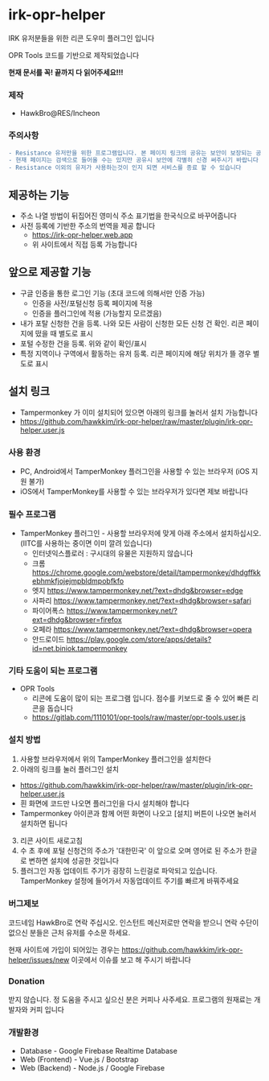 # irk-opr-helper
IRK 유저분들을 위한 리콘 도우미 플러그인 입니다

OPR Tools 코드를 기반으로 제작되었습니다

__현재 문서를 꼭! 끝까지 다 읽어주세요!!!__

### 제작
- HawkBro@RES/Incheon

### 주의사항
```diff
- Resistance 유저만을 위한 프로그램입니다. 본 페이지 링크의 공유는 보안이 보장되는 공간에서만 해주십시오
- 현재 페이지는 검색으로 들어올 수는 있지만 공유시 보안에 각별히 신경 써주시기 바랍니다
- Resistance 이외의 유저가 사용하는것이 인지 되면 서비스를 종료 할 수 있습니다
```
## 제공하는 기능
- 주소 나열 방법이 뒤집어진 영미식 주소 표기법을 한국식으로 바꾸어줍니다
- 사전 등록에 기반한 주소의 번역을 제공 합니다
  - https://irk-opr-helper.web.app
  - 위 사이트에서 직접 등록 가능합니다

## 앞으로 제공할 기능
- 구글 인증을 통한 로그인 기능 (초대 코드에 의해서만 인증 가능)
  - 인증을 사전/포털신청 등록 페이지에 적용
  - 인증을 플러그인에 적용 (가능할지 모르겠음)
- 내가 포탈 신청한 건을 등록. 나와 모든 사람이 신청한 모든 신청 건 확인. 리콘 페이지에 떴을 때 별도로 표시
- 포털 수정한 건을 등록. 위와 같이 확인/표시
- 특정 지역이나 구역에서 활동하는 유저 등록. 리콘 페이지에 해당 위치가 뜰 경우 별도로 표시

## 설치 링크
- Tampermonkey 가 이미 설치되어 있으면 아래의 링크를 눌러서 설치 가능합니다
- https://github.com/hawkkim/irk-opr-helper/raw/master/plugin/irk-opr-helper.user.js

### 사용 환경
- PC, Android에서 TamperMonkey 플러그인을 사용할 수 있는 브라우저 (iOS 지원 불가)
- iOS에서 TamperMonkey를 사용할 수 있는 브라우저가 있다면 제보 바랍니다

### 필수 프로그램
- TamperMonkey 플러그인 - 사용할 브라우저에 맞게 아래 주소에서 설치하십시오. (IITC를 사용하는 중이면 이미 깔려 있습니다)
  - 인터넷익스플로러 : 구시대의 유물은 지원하지 않습니다
  - 크롬 https://chrome.google.com/webstore/detail/tampermonkey/dhdgffkkebhmkfjojejmpbldmpobfkfo
  - 엣지 https://www.tampermonkey.net/?ext=dhdg&browser=edge
  - 사파리 https://www.tampermonkey.net/?ext=dhdg&browser=safari
  - 파이어폭스 https://www.tampermonkey.net/?ext=dhdg&browser=firefox
  - 오페라 https://www.tampermonkey.net/?ext=dhdg&browser=opera
  - 안드로이드 https://play.google.com/store/apps/details?id=net.biniok.tampermonkey
   
### 기타 도움이 되는 프로그램
- OPR Tools
  - 리콘에 도움이 많이 되는 프로그램 입니다. 점수를 키보드로 줄 수 있어 빠른 리콘을 돕습니다
  - https://gitlab.com/1110101/opr-tools/raw/master/opr-tools.user.js
  
### 설치 방법
1. 사용할 브라우저에서 위의 TamperMonkey 플러그인을 설치한다
2. 아래의 링크를 눌러 플러그인 설치
  - https://github.com/hawkkim/irk-opr-helper/raw/master/plugin/irk-opr-helper.user.js
  - 흰 화면에 코드만 나오면 플러그인을 다시 설치해야 합니다
  - Tampermonkey 아이콘과 함께 어떤 화면이 나오고 [설치] 버튼이 나오면 눌러서 설치하면 됩니다
3. 리콘 사이트 새로고침
4. 수 초 후에 포털 신청건의 주소가 '대한민국' 이 앞으로 오며 영어로 된 주소가 한글로 변하면 설치에 성공한 것입니다
5. 플러그인 자동 업데이트 주기가 굉장히 느린걸로 파악되고 있습니다. TamperMonkey 설정에 들어가서 자동업데이트 주기를 빠르게 바꿔주세요

### 버그제보
코드네임 HawkBro로 연락 주십시오. 인스턴트 메신저로만 연락을 받으니 연락 수단이 없으신 분들은 근처 유저를 수소문 하세요.

현재 사이트에 가입이 되어있는 경우는 https://github.com/hawkkim/irk-opr-helper/issues/new 이곳에서 이슈를 보고 해 주시기 바랍니다 

### Donation
받지 않습니다.
정 도움을 주시고 싶으신 분은 커피나 사주세요.
프로그램의 원재료는 개발자와 커피 입니다

### 개발환경
- Database - Google Firebase Realtime Database
- Web (Frontend) - Vue.js / Bootstrap
- Web (Backend) - Node.js / Google Firebase
